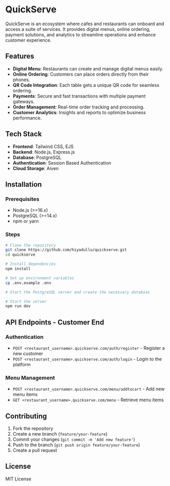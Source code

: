# QuickServe

QuickServe is an ecosystem where cafes and restaurants can onboard and access a suite of services. It provides digital menus, online ordering, payment solutions, and analytics to streamline operations and enhance customer experience.

## Features

- **Digital Menu**: Restaurants can create and manage digital menus easily.
- **Online Ordering**: Customers can place orders directly from their phones.
- **QR Code Integration**: Each table gets a unique QR code for seamless ordering.
- **Payments**: Secure and fast transactions with multiple payment gateways.
- **Order Management**: Real-time order tracking and processing.
- **Customer Analytics**: Insights and reports to optimize business performance.

## Tech Stack

- **Frontend**: Tailwind CSS, EJS
- **Backend**: Node.js, Express.js
- **Database**: PostgreSQL
- **Authentication**: Session Based Authentication
- **Cloud Storage**: Aiven

## Installation

### Prerequisites
- Node.js (>=16.x)
- PostgreSQL (>=14.x)
- npm or yarn

### Steps

```bash
# Clone the repository
git clone https://github.com/hiyadullu/quickserve.git
cd quickserve

# Install dependencies
npm install

# Set up environment variables
cp .env.example .env

# Start the PostgreSQL server and create the necessary database

# Start the server
npm run dev
```

## API Endpoints - Customer End

### Authentication
- `POST <restaurant_username>.quickserve.com/auth/register` - Register a new customer
- `POST <restaurant_username>.quickserve.com/auth/login` - Login to the platform

### Menu Management
- `POST <restaurant_username>.quickserve.com/menu/addtocart` - Add new menu items
- `GET <restaurant_username>.quickserve.com/menu` - Retrieve menu items

## Contributing

1. Fork the repository
2. Create a new branch (`feature/your-feature`)
3. Commit your changes (`git commit -m 'Add new feature'`)
4. Push to the branch (`git push origin feature/your-feature`)
5. Create a pull request

## License

MIT License
